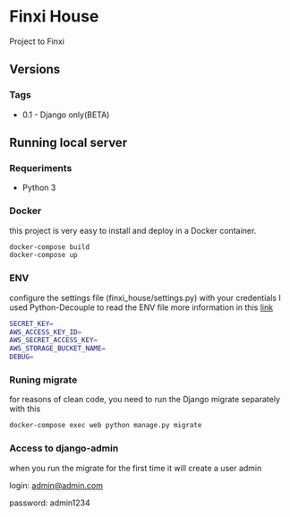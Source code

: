 # Finxi House
Project to Finxi

## Versions

### Tags

   - 0.1 - Django only(BETA)

   
  

## Running local server

### Requeriments

   - Python 3
 
   

### Docker
this project is very easy to install and deploy in a Docker container.

```sh
docker-compose build
docker-compose up 
```


### ENV
configure the settings file (finxi_house/settings.py) with your credentials
I used Python-Decouple to read the ENV file
more information in this [link](https://simpleisbetterthancomplex.com/2015/11/26/package-of-the-week-python-decouple.html) 

```sh
SECRET_KEY=
AWS_ACCESS_KEY_ID=
AWS_SECRET_ACCESS_KEY=
AWS_STORAGE_BUCKET_NAME=
DEBUG=
```

### Runing migrate

for reasons of clean code, you need to run the Django migrate separately
with this

```sh
docker-compose exec web python manage.py migrate
```


### Access to django-admin
when you run the migrate for the first time it will create a user admin

login: admin@admin.com

password: admin1234
